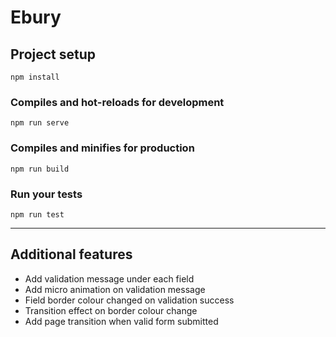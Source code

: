# Ebury


## Project setup
```
npm install
```

### Compiles and hot-reloads for development
```
npm run serve
```

### Compiles and minifies for production
```
npm run build
```

### Run your tests
```
npm run test
```

***

## Additional features

* Add validation message under each field
* Add micro animation on validation message
* Field border colour changed on validation success
* Transition effect on border colour change
* Add page transition when valid form submitted